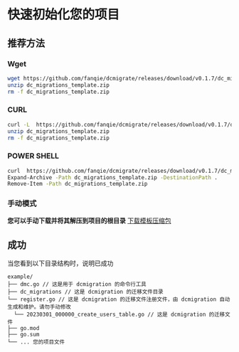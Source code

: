 # 快速初始化您的项目
## 推荐方法
### Wget
```bash
wget https://github.com/fanqie/dcmigrate/releases/download/v0.1.7/dc_migrations_template.zip -O dc_migrations_template.zip 
unzip dc_migrations_template.zip
rm -f dc_migrations_template.zip

```
### CURL
```bash
curl -L  https://github.com/fanqie/dcmigrate/releases/download/v0.1.7/dc_migrations_template.zip -o  dc_migrations_template.zip
unzip dc_migrations_template.zip
rm -f dc_migrations_template.zip

```
### POWER SHELL
```bash
curl  https://github.com/fanqie/dcmigrate/releases/download/v0.1.7/dc_migrations_template.zip -o  dc_migrations_template.zip
Expand-Archive -Path dc_migrations_template.zip -DestinationPath .
Remove-Item -Path dc_migrations_template.zip

```
### 手动模式
**您可以手动下载并将其解压到项目的根目录**
[下载模板压缩包](https://github.com/fanqie/dcmigrate/releases/download/v0.1.7/dc_migrations_template.zip)
## 成功
当您看到以下目录结构时，说明已成功
```shell
example/
├── dmc.go // 这是用于 dcmigration 的命令行工具
├── dc_migrations // 这是 dcmigration 的迁移文件目录
└── register.go // 这是 dcmigration 的迁移文件注册文件，由 dcmigration 自动生成和维护。请勿手动修改
  └── 20230301_000000_create_users_table.go // 这是 dcmigration 的迁移文件
├── go.mod
├── go.sum
└── ... 您的项目文件
```

